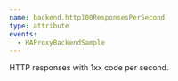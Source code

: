 ```yaml
---
name: backend.http100ResponsesPerSecond
type: attribute
events:
  - HAProxyBackendSample
---
```


HTTP responses with 1xx code per second.